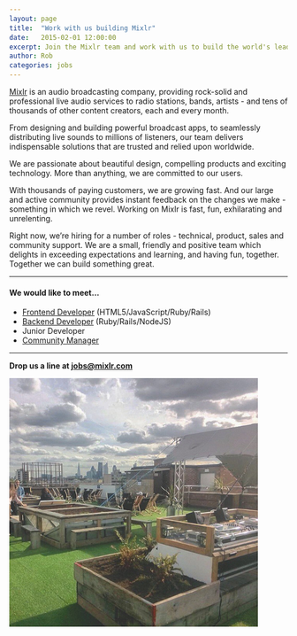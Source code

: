 ```yaml
---
layout: page
title:  "Work with us building Mixlr"
date:   2015-02-01 12:00:00
excerpt: Join the Mixlr team and work with us to build the world's leading audio broadcasting service. Find out more.
author: Rob
categories: jobs
---
```


[Mixlr](http://mixlr.com) is an audio broadcasting company, providing rock-solid and professional live audio services to radio stations, bands, artists - and tens of thousands of other content creators, each and every month.

From designing and building powerful broadcast apps, to seamlessly distributing live sounds to millions of listeners, our team delivers indispensable solutions that are trusted and relied upon worldwide.

We are passionate about beautiful design, compelling products and exciting technology. More than anything, we are committed to our users.

With thousands of paying customers, we are growing fast. And our large and active community provides instant feedback on the changes we make - something in which we revel. Working on Mixlr is fast, fun, exhilarating and unrelenting.

Right now, we’re hiring for a number of roles - technical, product, sales and community support. We are a small, friendly and positive team which delights in exceeding expectations and learning, and having fun, together. Together we can build something great.

---

#### We would like to meet...

* [Frontend Developer](/jobs/frontend.html) (HTML5/JavaScript/Ruby/Rails)
* [Backend Developer](/jobs/backend.html) (Ruby/Rails/NodeJS)
* Junior Developer
* [Community Manager](/jobs/community.html)

---

**Drop us a line at [jobs@mixlr.com](mailto:jobs@mixlr.com)**

![Netil360 roof terrace](/images/netil360.png)
